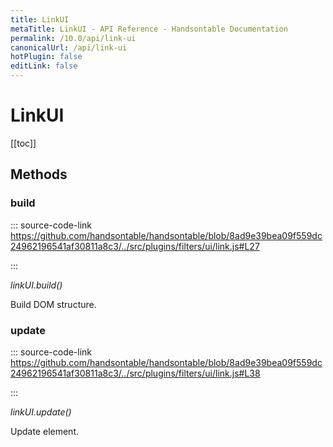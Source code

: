 ```yaml
---
title: LinkUI
metaTitle: LinkUI - API Reference - Handsontable Documentation
permalink: /10.0/api/link-ui
canonicalUrl: /api/link-ui
hotPlugin: false
editLink: false
---
```


# LinkUI

[[toc]]
## Methods

### build
  
::: source-code-link https://github.com/handsontable/handsontable/blob/8ad9e39bea09f559dc24962196541af30811a8c3/../src/plugins/filters/ui/link.js#L27

:::

_linkUI.build()_

Build DOM structure.



### update
  
::: source-code-link https://github.com/handsontable/handsontable/blob/8ad9e39bea09f559dc24962196541af30811a8c3/../src/plugins/filters/ui/link.js#L38

:::

_linkUI.update()_

Update element.


